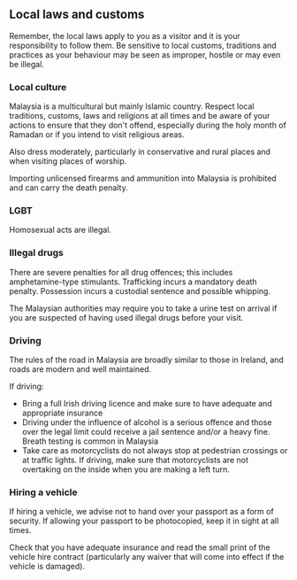 ## Local laws and customs

Remember, the local laws apply to you as a visitor and it is your responsibility to follow them. Be sensitive to local customs, traditions and practices as your behaviour may be seen as improper, hostile or may even be illegal.

### **Local culture**

Malaysia is a multicultural but mainly Islamic country. Respect local traditions, customs, laws and religions at all times and be aware of your actions to ensure that they don't offend, especially during the holy month of Ramadan or if you intend to visit religious areas.

Also dress moderately, particularly in conservative and rural places and when visiting places of worship.

Importing unlicensed firearms and ammunition into Malaysia is prohibited and can carry the death penalty.

### **LGBT**

Homosexual acts are illegal.

### **Illegal drugs**

There are severe penalties for all drug offences; this includes amphetamine-type stimulants. Trafficking incurs a mandatory death penalty. Possession incurs a custodial sentence and possible whipping.

The Malaysian authorities may require you to take a urine test on arrival if you are suspected of having used illegal drugs before your visit.

### **Driving**

The rules of the road in Malaysia are broadly similar to those in Ireland, and roads are modern and well maintained.

If driving:

* Bring a full Irish driving licence and make sure to have adequate and appropriate insurance
* Driving under the influence of alcohol is a serious offence and those over the legal limit could receive a jail sentence and/or a heavy fine. Breath testing is common in Malaysia
* Take care as motorcyclists do not always stop at pedestrian crossings or at traffic lights. If driving, make sure that motorcyclists are not overtaking on the inside when you are making a left turn.

### **Hiring a vehicle**

If hiring a vehicle, we advise not to hand over your passport as a form of security. If allowing your passport to be photocopied, keep it in sight at all times.

Check that you have adequate insurance and read the small print of the vehicle hire contract (particularly any waiver that will come into effect if the vehicle is damaged).